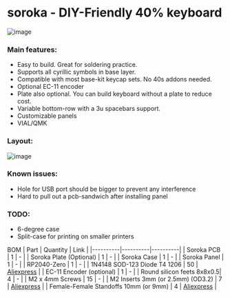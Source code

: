# soroka - DIY-Friendly 40% keyboard

![image](https://github.com/kapee1/soroka/assets/98476799/aaaffb00-3ea0-427a-adfa-39a69607251a)


### Main features:

* Easy to build. Great for soldering practice.
* Supports all cyrillic symbols in base layer.
* Compatible with most base-kit keycap sets. No 40s addons needed.
* Optional EC-11 encoder
* Plate also optional. You can build keyboard without a plate to reduce cost.
* Variable bottom-row with a 3u spacebars support.
* Customizable panels
* VIAL/QMK 

### Layout:

![image](https://github.com/kapee1/soroka/assets/98476799/303a2640-8ece-4c63-8b4c-6768845c624c)

### Known issues:
* Hole for USB port should be bigger to prevent any interference
* Hard to pull out a pcb-sandwich after installing panel

### TODO:
* 6-degree case
* Split-case for printing on smaller printers

BOM
| Part     | Quantity |  Link    |
|----------|----------|----------|
| Soroka PCB  | 1   |  - |
| Soroka Plate (Optional)  |  1   |  - |
| Soroka Case | 1   |  - |
| Soroka Panel  |  1   |  - |
| RP2040-Zero  | 1   |  - |
| 1N4148 SOD-123 Diode T4 1206  | 50  |  [Aliexpress](https://aliexpress.ru/item/1005005271390029.html) |
| EC-11 Encoder (optional)  |  1   |  - |
| Round silicon feets 8x8x0.5| 4  |  - |
| M2 x 4mm Screws  | 15  |  - |
| M2 Inserts 3mm (or 2.5mm) (OD3.2) | 7   |  [Aliexpress](https://aliexpress.ru/item/1005003582355741.htm) |
| Female-Female Standoffs 10mm (or 9mm)  | 4  |  [Aliexpress](https://aliexpress.ru/item/1005004469963266.html) |
